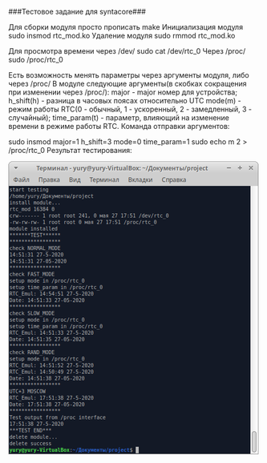 ###Тестовое задание для syntacore###

Для сборки модуля просто прописать make
Инициализация модуля sudo insmod rtc_mod.ko
Удаление модуля sudo rmmod rtc_mod.ko

Для просмотра времени через /dev/ sudo cat /dev/rtc_0
Через /proc/ sudo /proc/rtc_0

Есть возможность менять параметры через аргументы модуля, либо через /proc/
В модуле следующие аргументы(в скобках сокращения при изменении через /proc/):
	major - major номер для устройства;
	h_shift(h) - разница в часовых поясах относительно UTC
	mode(m) - режим работы RTC(0 - обычный, 1 - ускоренный, 2 - замедленный, 3 - случайный);
	time_param(t) - параметр, влияющий на изменение времени в режиме работы RTC.
Команда отправки аргументов:

sudo insmod major=1 h_shift=3 mode=0 time_param=1
sudo echo m 2 > /proc/rtc_0
Результат тестирования:

![image](https://github.com/imblowfish/RTC_emulator_linux/blob/master/test_res.png)

